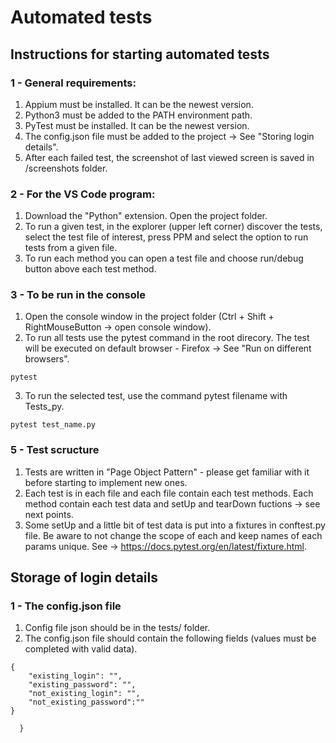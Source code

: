 Automated tests
========================

## Instructions for starting automated tests 

### 1 - General requirements:

1. Appium must be installed. It can be the newest version.
2. Python3 must be added to the PATH environment path.
3. PyTest must be installed. It can be the newest version.
4. The config.json file must be added to the project -> See "Storing login details".
5. After each failed test, the screenshot of last viewed screen is saved in /screenshots folder.

### 2 - For the VS Code program:

1. Download the "Python" extension. Open the project folder.
2. To run a given test, in the explorer (upper left corner) discover the tests, select the test file of interest, press PPM and select the option to run tests from a given file.
3. To run each method you can open a test file and choose run/debug button above each test method.

### 3 - To be run in the console

1. Open the console window in the project folder (Ctrl + Shift + RightMouseButton -> open console window).
2. To run all tests use the pytest command in the root direcory. The test will be executed on default browser - Firefox -> See "Run on different browsers".
```
pytest
```
3. To run the selected test, use the command pytest filename with Tests_py.
```
pytest test_name.py
```

### 5 - Test scructure

1. Tests are written in "Page Object Pattern" - please get familiar with it before starting to implement new ones.
2. Each test is in each file and each file contain each test methods. Each method contain each test data and setUp and tearDown fuctions -> see next points.
3. Some setUp and a little bit of test data is put into a fixtures in conftest.py file. Be aware to not change the scope of each and keep names of each params unique. See -> https://docs.pytest.org/en/latest/fixture.html.

##  Storage of login details 

### 1 - The config.json file

1. Config file json should be in the tests/ folder.
2. The config.json file should contain the following fields (values must be completed with valid data).

```
{
    "existing_login": "",
    "existing_password": "",
    "not_existing_login": "",
    "not_existing_password":""
}

  }
```